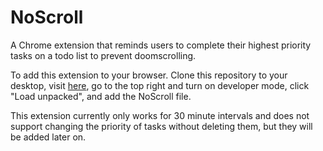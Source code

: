 # NoScroll
A Chrome extension that reminds users to complete their highest priority tasks on a todo list to prevent doomscrolling.

To add this extension to your browser. Clone this repository to your desktop, visit [here](chrome://extensions), go to the top right and turn on developer mode, click "Load unpacked", and add the NoScroll file.

This extension currently only works for 30 minute intervals and does not support changing the priority of tasks without deleting them, but they will be added later on.
